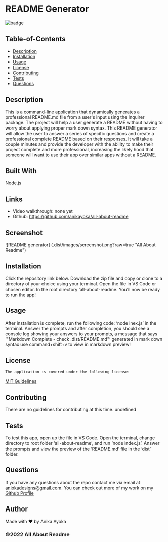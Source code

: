 # README Generator

  
  ![badge](https://img.shields.io/badge/license-MIT-blue)
    

  ## Table-of-Contents

  * [Description](#description)
  * [Installation](#installation)
  * [Usage](#usage)
  * [License](#license)
  * [Contributing](#contributing)
  * [Tests](#tests)
  * [Questions](#questions)
  
  ## Description
  This is a command-line application that dynamically generates a professional README.md file from a user's input using the Inquirer package. The project will help a user generate a README without having to worry about applying proper mark down syntax. This README generator will allow the user to answer a series of specific questions and create a professional complete README based on their responses. It will take a couple minutes and provide the developer with the ability to make their project complete and more professional, increasing the likely hood that someone will want to use their app over similar apps without a README.

  ## Built With

  Node.js

  ## Links

  * Video walkthrough: none yet
  * Github: https://github.com/anikayoka/all-about-readme

  
  ## Screenshot

  ![README generator] (.dist/images/screenshot.png?raw=true "All About Readme")


  ## Installation

  Click the repository link below. Download the zip file and copy or clone to a directory of your choice using your terminal. Open the file in VS Code or chosen editor. In the root directory ‘all-about-readme. You’ll now be ready to run the app!

  ## Usage

  After installation is complete, run the following code: ‘node inex.js’ in the terminal. Answer the prompts and after completion, you should see a console log showing your answers to your prompts, a message that says ‘"Markdown Complete - check .dist/README.md"‘ generated in mark down syntax use command+shift+v to view in markdown preview!
  
  ## License
    The application is covered under the following license:
      
  [MIT Guidelines](https://choosealicense.com/licenses/)
      
  
  ## Contributing

  There are no guidelines for contributing at this time. undefined

  ## Tests

  To test this app, open up the file in VS Code. Open the terminal, change directory to root folder ‘all-about-readme’, and run ‘node index.js’. Answer the prompts and view the preview of the ‘README.md’ file in the ‘dist’ folder.

  ## Questions

  If you have any questions about the repo contact me via email at aniokadesigns@gmail.com. You can check out more of my work on my [Github Profile](https://github.com/anikayoka)

  ## Author

  Made with ❤️ by Anika Ayoka
  
  ### ©️2022 All About Readme 

